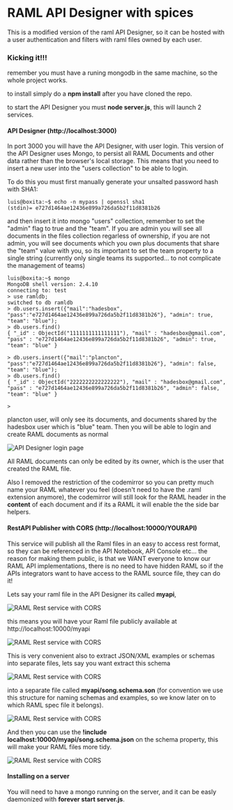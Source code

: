 # RAML API Designer with spices

This is a modified version of the raml API Designer, so it can be hosted with a user authentication and filters with raml files owned by each user.


### Kicking it!!!

remember you must have a runing mongodb in the same machine, so the whole project works.

to install simply do a __npm install__ after you have cloned the repo.

to start the API Designer you must __node server.js__, this will launch 2 services.


#### API Designer (http://localhost:3000)

In port 3000 you will have the API Designer, with user login. This version of the API Designer uses Mongo, to persist all RAML Documents and other data rather than the browser's local storage. This means that you need to insert a new user into the "users collection" to be able to login.

To do this you must first manually generate your unsalted password hash with SHA1:
```
luis@boxita:~$ echo -n mypass | openssl sha1
(stdin)= e727d1464ae12436e899a726da5b2f11d8381b26
```

and then insert it into mongo "users" collection, remember to set the "admin" flag to true and the "team". If you are admin you will see all documents in the files collection regarless of ownership, if you are not admin, you will see documents which you own plus documents that share the "team" value with you, so its important to set the team property to a single string (currently only single teams its supported... to not complicate the management of teams)

```
luis@boxita:~$ mongo
MongoDB shell version: 2.4.10
connecting to: test
> use ramldb;
switched to db ramldb
> db.users.insert({"mail":"hadesbox", "pass":"e727d1464ae12436e899a726da5b2f11d8381b26"}, "admin": true, "team": "blue");
> db.users.find()
{ "_id" : ObjectId("1111111111111111"), "mail" : "hadesbox@gmail.com", "pass" : "e727d1464ae12436e899a726da5b2f11d8381b26", "admin": true, "team": "blue" }

> db.users.insert({"mail":"plancton", "pass":"e727d1464ae12436e899a726da5b2f11d8381b26"}, "admin": false, "team": "blue");
> db.users.find()
{ "_id" : ObjectId("2222222222222222"), "mail" : "hadesbox@gmail.com", "pass" : "e727d1464ae12436e899a726da5b2f11d8381b26", "admin": false, "team": "blue" }

> 
```
plancton user, will only see its documents, and documents shared by the hadesbox user which is "blue" team. Then you will be able to login and create RAML documents as normal

![API Designer login page](http://i.imgur.com/HQwtye2.png)

All RAML documents can only be edited by its owner, which is the user that created the RAML file.

Also I removed the restriction of the codemirror so you can pretty much name your RAML whatever you feel (doesn't need to have the .raml extension anymore), the codemirror will still look for the RAML header in the __content__ of each document and if its a RAML it will enable the the side bar helpers.


#### RestAPI Publisher with CORS (http://localhost:10000/YOURAPI)

This service will publish all the Raml files in an easy to access rest format, so they can be referenced in the API Notebook, API Console etc... the reason for making them public, is that we WANT everyone to know our RAML API implementations, there is no need to have hidden RAML so if the APIs integrators want to have access to the RAML source file, they can do it!

Lets say your raml file in the API Designer its called __myapi__, 

![RAML Rest service with CORS](http://i.imgur.com/rsWPtgz.png)

this means you will have your Raml file publicly available at http://localhost:10000/myapi

![RAML Rest service with CORS](http://i.imgur.com/pY15BWO.png)


This is very convenient also to extract JSON/XML examples or schemas into separate files, lets say you want extract this schema

![RAML Rest service with CORS](http://i.imgur.com/s0brwb8.png)

into a separate file called __myapi/song.schema.son__ (for convention we use this structure for naming schemas and examples, so we know later on to which RAML spec file it belongs).

![RAML Rest service with CORS](http://i.imgur.com/VrEiyEa.png)

And then you can use the __!include localhost:10000/myapi/song.schema.json__ on the schema property, this will make your RAML files more tidy.

![RAML Rest service with CORS](http://i.imgur.com/cmP4Fnj.png)


#### Installing on a server

You will need to have a mongo running on the server, and it can be easly daemonized with __forever start server.js__.
